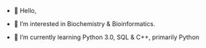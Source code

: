 - 👋 Hello,

- 👀 I’m interested in Biochemistry & Bioinformatics.
- 🌱 I’m currently learning Python 3.0, SQL & C++, primarily Python 
